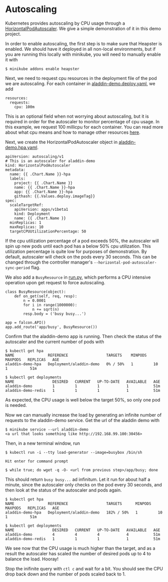 # Autoscaling
Kubernetes provides autoscaling by CPU usage through a [HorizontalPodAutoscaler](https://kubernetes.io/docs/tasks/run-application/horizontal-pod-autoscale/). We give a simple demonstration of it in this demo project.

In order to enable autoscaling, the first step is to make sure that Heapster is enabled. We should have it deployed in all non-local environments, but if you are running this locally with minikube, you will need to manually enable it with

    $ minikube addons enable heapster

Next, we need to request cpu resources in the deployment file of the pod we are autoscaling. For each container in [aladdin-demo.deploy.yaml](../helm/aladdin-demo/templates/aladdin-demo.deploy.yaml), we add

    resources:
      requests:
        cpu: 100m
        
This is an optional field when not worrying about autoscaling, but it is required in order for the autoscaler to monitor percentage of cpu usage. In this example, we request 100 millicpu for each container. You can read more about what cpu means and how to manage other resources [here](https://kubernetes.io/docs/concepts/configuration/manage-compute-resources-container/). 

Next, we create the HorizontalPodAutoscaler object in [aladdin-demo.hpa.yaml](../helm/aladdin-demo/templates/aladdin-demo.hpa.yaml).

    apiVersion: autoscaling/v1
    # This is an autoscaler for aladdin-demo
    kind: HorizontalPodAutoscaler
    metadata:
      name: {{ .Chart.Name }}-hpa
      labels:
        project: {{ .Chart.Name }}
        name: {{ .Chart.Name }}-hpa
        app: {{ .Chart.Name }}-hpa
        githash: {{.Values.deploy.imageTag}}
    spec:
      scaleTargetRef:
        apiVersion: apps/v1beta1
        kind: Deployment
        name: {{ .Chart.Name }}
      minReplicas: 1
      maxReplicas: 10
      targetCPUUtilizationPercentage: 50

If the cpu utilization percentage of a pod exceeds 50%, the autoscaler will spin up new pods until each pod has a below 50% cpu utilization. This utilization percentage is quite low for purposes of demonstration. By default, autoscaler will check on the pods every 30 seconds. This can be changed through the controller manager's `--horizontal-pod-autoscaler-sync-period` flag.

We also add a `BusyResource` in [run.py](../app/run.py), which performs a CPU intensive operation upon get request to force autoscaling.

    class BusyResource(object):
        def on_get(self, req, resp):
            n = 0.0001
            for i in range(1000000):
                n += sqrt(n)
            resp.body = ('busy busy...')

    app = falcon.API()
    app.add_route('app/busy', BusyResource())

Confirm that the aladdin-demo app is running. Then check the status of the autoscaler and the current number of pods with

    $ kubectl get hpa
    NAME               REFERENCE                 TARGETS    MINPODS   MAXPODS   REPLICAS   AGE
    aladdin-demo-hpa   Deployment/aladdin-demo   0% / 50%   1         10        1          51m
    
    $ kubectl get deployments
    NAME                 DESIRED   CURRENT   UP-TO-DATE   AVAILABLE   AGE
    aladdin-demo         1         1         1            1           51m
    aladdin-demo-redis   1         1         1            1           51m
    
As expected, the CPU usage is well below the target 50%, so only one pod is needed.

Now we can manually increase the load by generating an infinite number of requests to the aladdin-demo service. Get the url of the aladdin demo with
    
    $ minikube service --url aladdin-demo
    <a url that looks something like http://192.168.99.100:30456>

Then, in a new terminal window, run
    
    $ kubectl run -i --tty load-generator --image=busybox /bin/sh

    Hit enter for command prompt

    $ while true; do wget -q -O- <url from previous step>/app/busy; done

This should return `busy busy...` ad infinitum. Let it run for about half a minute, since the autoscaler only checks on the pod every 30 seconds, and then look at the status of the autoscaler and pods again.

    $ kubectl get hpa
    NAME               REFERENCE                 TARGETS      MINPODS   MAXPODS   REPLICAS   AGE
    aladdin-demo-hpa   Deployment/aladdin-demo   182% / 50%   1         10        1          51m
    
    $ kubectl get deployments
    NAME                 DESIRED   CURRENT   UP-TO-DATE   AVAILABLE   AGE
    aladdin-demo         4         4         4            4           51m
    aladdin-demo-redis   1         1         1            1           51m
    
We see now that the CPU usage is much higher than the target, and as a result the autoscaler has scaled the number of desired pods up to 4 to balance the load. Hooray!

Stop the inifinite query with `ctl c` and wait for a bit. You should see the CPU drop back down and the number of pods scaled back to 1. 
